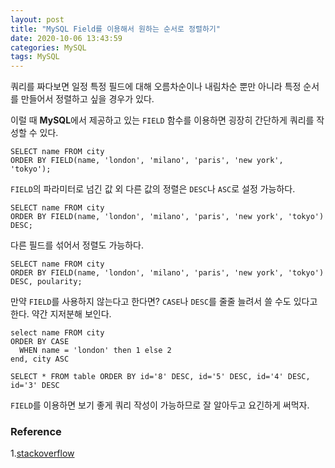 ```yaml
---
layout: post
title: "MySQL Field를 이용해서 원하는 순서로 정렬하기"
date: 2020-10-06 13:43:59
categories: MySQL
tags: MySQL
---
```


쿼리를 짜다보면 일정 특정 필드에 대해 오름차순이나 내림차순 뿐만 아니라 특정 순서를 만들어서 정렬하고 싶을 경우가 있다.

이럴 때 **MySQL**에서 제공하고 있는 `FIELD` 함수를 이용하면 굉장히 간단하게 쿼리를 작성할 수 있다.

```
SELECT name FROM city
ORDER BY FIELD(name, 'london', 'milano', 'paris', 'new york', 'tokyo');
```

`FIELD`의 파라미터로 넘긴 값 외 다른 값의 정렬은 `DESC`나 `ASC`로 설정 가능하다.

```
SELECT name FROM city
ORDER BY FIELD(name, 'london', 'milano', 'paris', 'new york', 'tokyo') DESC;
```

다른 필드를 섞어서 정렬도 가능하다.

```
SELECT name FROM city
ORDER BY FIELD(name, 'london', 'milano', 'paris', 'new york', 'tokyo') DESC, poularity;
```

만약 `FIELD`를 사용하지 않는다고 한다면? `CASE`나 `DESC`를 줄줄 늘려서 쓸 수도 있다고 한다.
약간 지저분해 보인다.

```
select name FROM city
ORDER BY CASE
  WHEN name = 'london' then 1 else 2
end, city ASC
```

```
SELECT * FROM table ORDER BY id='8' DESC, id='5' DESC, id='4' DESC, id='3' DESC
```

`FIELD`를 이용하면 보기 좋게 쿼리 작성이 가능하므로 잘 알아두고 요긴하게 써먹자.

### Reference
1.[stackoverflow][ref1]

[ref1]:[https://stackoverflow.com/questions/14104055/ordering-by-specific-field-value-first]